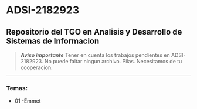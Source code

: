 # ADSI-2182923
## Repositorio del TGO en Analisis y Desarrollo de Sistemas de Informacion

>***Aviso importante*** Tener en cuenta los trabajos pendientes en ADSI-2182923. No puede faltar ningun archivo. Pilas. Necesitamos de tu cooperacion. 

--- 

### Temas:

- 01 -Emmet 